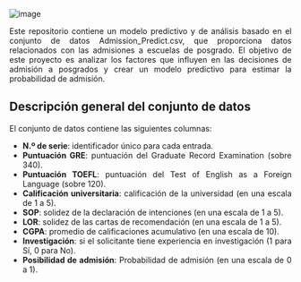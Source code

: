 ![image](https://github.com/user-attachments/assets/548895b3-2b7b-410c-8a86-8e7301a95651)

<p style="text-align: justify;">
  Este repositorio contiene un modelo predictivo y de análisis basado en el conjunto de datos Admission_Predict.csv, que proporciona datos relacionados con las admisiones a escuelas de posgrado. El objetivo de este proyecto es analizar los factores que influyen en las decisiones de admisión a posgrados y crear un modelo predictivo para estimar la probabilidad de admisión.
</p>

<h2>Descripción general del conjunto de datos</h2>
<p style="text-align: justify;">
  El conjunto de datos contiene las siguientes columnas:
</p>
<ul style="text-align: justify;">
  <li><strong>N.º de serie</strong>: identificador único para cada entrada.</li>
  <li><strong>Puntuación GRE</strong>: puntuación del Graduate Record Examination (sobre 340).</li>
  <li><strong>Puntuación TOEFL</strong>: puntuación del Test of English as a Foreign Language (sobre 120).</li>
  <li><strong>Calificación universitaria</strong>: calificación de la universidad (en una escala de 1 a 5).</li>
  <li><strong>SOP</strong>: solidez de la declaración de intenciones (en una escala de 1 a 5).</li>
  <li><strong>LOR</strong>: solidez de las cartas de recomendación (en una escala de 1 a 5).</li>
  <li><strong>CGPA</strong>: promedio de calificaciones acumulativo (en una escala de 10).</li>
  <li><strong>Investigación</strong>: si el solicitante tiene experiencia en investigación (1 para Sí, 0 para No).</li>
  <li><strong>Posibilidad de admisión</strong>: Probabilidad de admisión (en una escala de 0 a 1).</li>
</ul>

